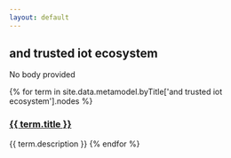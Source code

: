 ```yaml
---
layout: default
---
```

<style>
.initial-content {
  padding-left:5%;
  padding-right:25px;
}
</style>

## and trusted iot ecosystem

No body provided

{% for term in site.data.metamodel.byTitle['and trusted iot ecosystem'].nodes %}
### <a href='/_pages/embed?t={{ term.title }}'>{{ term.title }}</a>

{{ term.description }}
{% endfor %}
